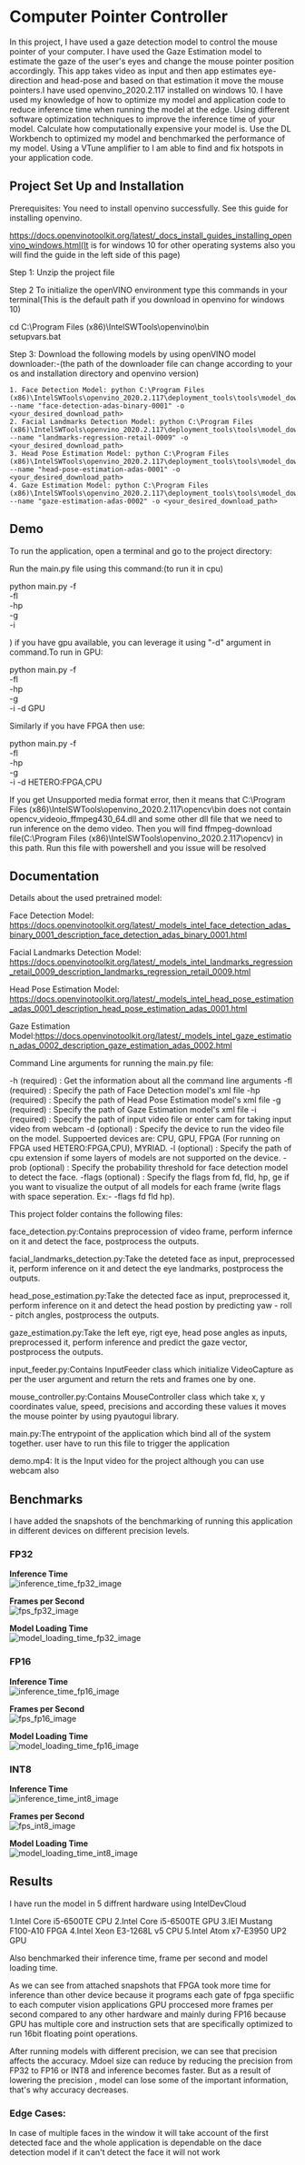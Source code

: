 # Computer Pointer Controller

In this project, I have used a gaze detection model to control the mouse pointer of your computer. I have used the Gaze Estimation model to estimate the gaze of the user's eyes and change the mouse pointer position accordingly. This app takes video as input and then app estimates eye-direction and head-pose and based on that estimation it move the mouse pointers.I have used openvino_2020.2.117 installed on windows 10.
I have used my knowledge of how to optimize my model and application code to reduce inference time when running the model at the edge. Using different software optimization techniques to improve the inference time of your model. Calculate how computationally expensive your model is. Use the DL Workbench to optimized my model and benchmarked the performance of my model. Using a VTune amplifier to I am able to find and fix hotspots in your application code. 

## Project Set Up and Installation
Prerequisites:
You need to install openvino successfully.
See this guide for installing openvino.

https://docs.openvinotoolkit.org/latest/_docs_install_guides_installing_openvino_windows.html(It is for windows 10 for other operating systems also you will find the guide in the left side of this page)

Step 1:
Unzip the project file

Step 2
To initialize the openVINO environment type this commands in your terminal(This is the default path if you download in openvino for windows 10)

cd C:\Program Files (x86)\IntelSWTools\openvino\bin\
setupvars.bat


Step 3:
Download the following models by using openVINO model downloader:-(the path of the downloader file can change according to your os and installation directory and openvino version)

    1. Face Detection Model: python C:\Program Files (x86)\IntelSWTools\openvino_2020.2.117\deployment_tools\tools\model_downloader --name "face-detection-adas-binary-0001" -o <your_desired_download_path>
    2. Facial Landmarks Detection Model: python C:\Program Files (x86)\IntelSWTools\openvino_2020.2.117\deployment_tools\tools\model_downloader --name "landmarks-regression-retail-0009" -o <your_desired_download_path>
    3. Head Pose Estimation Model: python C:\Program Files (x86)\IntelSWTools\openvino_2020.2.117\deployment_tools\tools\model_downloader --name "head-pose-estimation-adas-0001" -o <your_desired_download_path>
    4. Gaze Estimation Model: python C:\Program Files (x86)\IntelSWTools\openvino_2020.2.117\deployment_tools\tools\model_downloader --name "gaze-estimation-adas-0002" -o <your_desired_download_path>

## Demo

To run the application, open a terminal and go to the project directory:

Run the main.py file using this command:(to run it in cpu)

python main.py -f <Path of xml file of face detection model> \
-fl <Path of xml file of facial landmarks detection model> \
-hp <Path of xml file of head pose estimation model> \
-g <Path of xml file of gaze estimation model> \
-i <Path of input video file or enter cam for taking input video from webcam> 

)
if you have gpu available, you can leverage it using "-d" argument in command.To run in GPU:

python main.py -f <Path of xml file of face detection model> \
-fl <Path of xml file of facial landmarks detection model> \
-hp <Path of xml file of head pose estimation model> \
-g <Path of xml file of gaze estimation model> \
-i <Path of input video file or enter cam for taking input video from webcam> 
-d GPU


Similarly if you have FPGA then use:

python main.py -f <Path of xml file of face detection model> \
-fl <Path of xml file of facial landmarks detection model> \
-hp <Path of xml file of head pose estimation model> \
-g <Path of xml file of gaze estimation model> \
-i <Path of input video file or enter cam for taking input video from webcam> 
-d HETERO:FPGA,CPU

If you get Unsupported media format error, then it means that C:\Program Files (x86)\IntelSWTools\openvino_2020.2.117\opencv\bin does not contain opencv_videoio_ffmpeg430_64.dll and some other dll file that we need to run inference on the demo video. Then you will find ffmpeg-download  file(C:\Program Files (x86)\IntelSWTools\openvino_2020.2.117\opencv) in this path. Run this file with powershell and you issue will be resolved


## Documentation

Details about the used pretrained model:

Face Detection Model: https://docs.openvinotoolkit.org/latest/_models_intel_face_detection_adas_binary_0001_description_face_detection_adas_binary_0001.html

Facial Landmarks Detection Model: https://docs.openvinotoolkit.org/latest/_models_intel_landmarks_regression_retail_0009_description_landmarks_regression_retail_0009.html

Head Pose Estimation Model: https://docs.openvinotoolkit.org/latest/_models_intel_head_pose_estimation_adas_0001_description_head_pose_estimation_adas_0001.html

Gaze Estimation Model:https://docs.openvinotoolkit.org/latest/_models_intel_gaze_estimation_adas_0002_description_gaze_estimation_adas_0002.html


Command Line arguments for running the main.py file:

-h (required) : Get the information about all the command line arguments
-fl (required) : Specify the path of Face Detection model's xml file
-hp (required) : Specify the path of Head Pose Estimation model's xml file
-g (required) : Specify the path of Gaze Estimation model's xml file
-i (required) : Specify the path of input video file or enter cam for taking input video from webcam
-d (optional) : Specify the  device to run the video file on the model. Suppoerted devices are: CPU, GPU, FPGA (For running on FPGA used HETERO:FPGA,CPU), MYRIAD.
-l (optional) : Specify the  path of cpu extension if some layers of models are not supported on the device.
-prob (optional) : Specify the probability threshold for face detection model to detect the face.
-flags (optional) : Specify the flags from fd, fld, hp, ge if you want to visualize the output of all models for each frame (write flags with space seperation. Ex:- -flags fd fld hp).


This project folder contains the following files:

face_detection.py:Contains preprocession of video frame, perform infernce on it and detect the face, postprocess the outputs.


facial_landmarks_detection.py:Take the deteted face as input, preprocessed it, perform inference on it and detect the eye landmarks, postprocess the outputs.

head_pose_estimation.py:Take the detected face as input, preprocessed it, perform inference on it and detect the head postion by predicting yaw - roll - pitch angles, postprocess the outputs.

gaze_estimation.py:Take the left eye, rigt eye, head pose angles as inputs, preprocessed it, perform inference and predict the gaze vector, postprocess the outputs.

input_feeder.py:Contains InputFeeder class which initialize VideoCapture as per the user argument and return the rets and frames one by one.

mouse_controller.py:Contains MouseController class which take x, y coordinates value, speed, precisions and according these values it moves the mouse pointer by using pyautogui library.

main.py:The entrypoint of the application which bind all of the system together. user have to run this file to trigger the application

demo.mp4: It is the Input video for the project although you can use webcam also


## Benchmarks
I have added the snapshots of the benchmarking of running this application in different devices on different precision levels.

### FP32

**Inference Time** <br/> 
![inference_time_fp32_image](inference_fp32.png "Inference Time")

**Frames per Second** <br/> 
![fps_fp32_image](FramePerSec_fp32.png "Frames per Second")

**Model Loading Time** <br/> 
![model_loading_time_fp32_image](model_loading_fp32.png "Model Loading Time")

### FP16

**Inference Time** <br/> 
![inference_time_fp16_image](inference_fp16.png "Inference Time")

**Frames per Second** <br/> 
![fps_fp16_image](FramePerSec_fp16.png "Frames per Second")

**Model Loading Time** <br/> 
![model_loading_time_fp16_image](model_loading_fp16.png "Model Loading Time")

### INT8
**Inference Time** <br/> 
![inference_time_int8_image](inference_int8.png "Inference Time")

**Frames per Second** <br/> 
![fps_int8_image](FramePerSec_int8.png "Frames per Second")

**Model Loading Time** <br/> 
![model_loading_time_int8_image](model_loading_int8.png "Model Loading Time")

## Results
I have run the model in 5 diffrent hardware using IntelDevCloud

1.Intel Core i5-6500TE CPU
2.Intel Core i5-6500TE GPU
3.IEI Mustang F100-A10 FPGA
4.Intel Xeon E3-1268L v5 CPU
5.Intel Atom x7-E3950 UP2 GPU

Also benchmarked their  inference time, frame per second and model loading time.

As we can see from attached snapshots that FPGA took more time for inference than other device because it programs each gate of fpga speciific to each computer vision applications
GPU proccesed more frames per second compared to any other hardware and mainly during FP16 because GPU has multiple core and  instruction sets that are specifically optimized to run 16bit floating point operations.

After running models with different precision, we can see that precision affects the accuracy. Mdoel size can reduce by reducing  the precision from FP32 to FP16 or INT8 and inference becomes faster. But as a result of lowering the precision , model can lose some of the important information, that's why accuracy decreases.

### Edge Cases:

In case of multiple faces in the window it will take account of the first detected face and the whole application is dependable on the dace detection model if it can't detect the face it will not work


